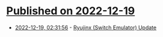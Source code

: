# [Published on 2022-12-19](index.md)

* [2022-12-19, 02:31:56](https://news.ycombinator.com/item?id=34047607) - [Ryujinx (Switch Emulator) Update](https://blog.ryujinx.org/progress-report-november-2022/)

